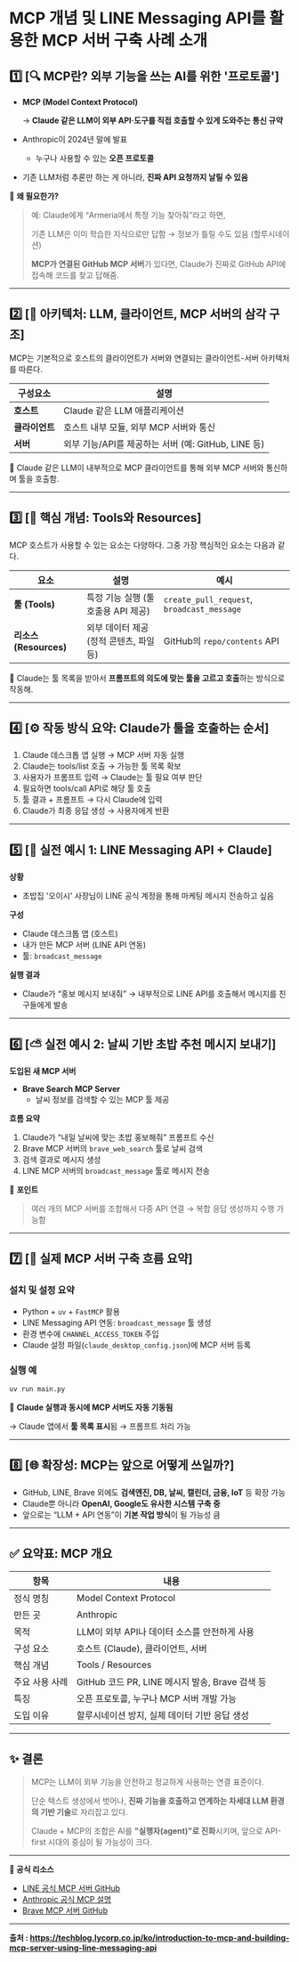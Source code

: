 # **MCP 개념 및 LINE Messaging API를 활용한 MCP 서버 구축 사례 소개**

## 1️⃣ [🔍 MCP란? 외부 기능을 쓰는 AI를 위한 '프로토콜']

- **MCP (Model Context Protocol)**

  → **Claude 같은 LLM이 외부 API·도구를 직접 호출할 수 있게 도와주는 통신 규약**

- Anthropic이 2024년 말에 발표
    - 누구나 사용할 수 있는 **오픈 프로토콜**
- 기존 LLM처럼 추론만 하는 게 아니라, **진짜 API 요청까지 날릴 수 있음**

🧠 **왜 필요한가?**

> 예: Claude에게 “Armeria에서 특정 기능 찾아줘”라고 하면,
>
>
> 기존 LLM은 이미 학습한 지식으로만 답함 → 정보가 틀릴 수도 있음 (할루시네이션)
>
> **MCP가 연결된 GitHub MCP 서버**가 있다면, Claude가 진짜로 GitHub API에 접속해 코드를 찾고 답해줌.
>

---

## 2️⃣ [🧱 아키텍처: LLM, 클라이언트, MCP 서버의 삼각 구조]

MCP는 기본적으로 호스트의 클라이언트가 서버와 연결되는 클라이언트-서버 아키텍처를 따른다.

| **구성요소** | **설명** |
| --- | --- |
| **호스트** | Claude 같은 LLM 애플리케이션 |
| **클라이언트** | 호스트 내부 모듈, 외부 MCP 서버와 통신 |
| **서버** | 외부 기능/API를 제공하는 서버 (예: GitHub, LINE 등) |

📌 Claude 같은 LLM이 내부적으로 MCP 클라이언트를 통해 외부 MCP 서버와 통신하며 툴을 호출함.

---

## 3️⃣ [🔧 핵심 개념: Tools와 Resources]

MCP 호스트가 사용할 수 있는 요소는 다양하다. 그중 가장 핵심적인 요소는 다음과 같다.

| **요소** | **설명** | **예시** |
| --- | --- | --- |
| **툴 (Tools)** | 특정 기능 실행 (툴 호출용 API 제공) | `create_pull_request`, `broadcast_message` |
| **리소스 (Resources)** | 외부 데이터 제공 (정적 콘텐츠, 파일 등) | GitHub의 `repo/contents` API |

🧠 Claude는 툴 목록을 받아서 **프롬프트의 의도에 맞는 툴을 고르고 호출**하는 방식으로 작동해.

---

## 4️⃣ [⚙️ 작동 방식 요약: Claude가 툴을 호출하는 순서]

1. Claude 데스크톱 앱 실행 → MCP 서버 자동 실행
2. Claude는 tools/list 호출 → 가능한 툴 목록 확보
3. 사용자가 프롬프트 입력 → Claude는 툴 필요 여부 판단
4. 필요하면 tools/call API로 해당 툴 호출
5. 툴 결과 + 프롬프트 → 다시 Claude에 입력
6. Claude가 최종 응답 생성 → 사용자에게 반환

---

## 5️⃣ [💬 실전 예시 1: LINE Messaging API + Claude]

**상황**

- 초밥집 '오이시' 사장님이 LINE 공식 계정을 통해 마케팅 메시지 전송하고 싶음

**구성**

- Claude 데스크톱 앱 (호스트)
- 내가 만든 MCP 서버 (LINE API 연동)
- 툴: `broadcast_message`

**실행 결과**

- Claude가 “홍보 메시지 보내줘” → 내부적으로 LINE API를 호출해서 메시지를 친구들에게 발송

---

## 6️⃣ [⛅ 실전 예시 2: 날씨 기반 초밥 추천 메시지 보내기]

**도입된 새 MCP 서버**

- **Brave Search MCP Server**
    - 날씨 정보를 검색할 수 있는 MCP 툴 제공

**흐름 요약**

1. Claude가 “내일 날씨에 맞는 초밥 홍보해줘” 프롬프트 수신
2. Brave MCP 서버의 `brave_web_search` 툴로 날씨 검색
3. 검색 결과로 메시지 생성
4. LINE MCP 서버의 `broadcast_message` 툴로 메시지 전송

🧠 **포인트**

> 여러 개의 MCP 서버를 조합해서 다중 API 연결 → 복합 응답 생성까지 수행 가능함
>

---

## 7️⃣ [📁 실제 MCP 서버 구축 흐름 요약]

### 설치 및 설정 요약

- Python + `uv` + `FastMCP` 활용
- LINE Messaging API 연동: `broadcast_message` 툴 생성
- 환경 변수에 `CHANNEL_ACCESS_TOKEN` 주입
- Claude 설정 파일(`claude_desktop_config.json`)에 MCP 서버 등록

### 실행 예

```bash
uv run main.py
```

🧠 **Claude 실행과 동시에 MCP 서버도 자동 기동됨**

→ Claude 앱에서 **툴 목록 표시**됨 → 프롬프트 처리 가능

---

## 8️⃣ [🌐 확장성: MCP는 앞으로 어떻게 쓰일까?]

- GitHub, LINE, Brave 외에도 **검색엔진, DB, 날씨, 캘린더, 금융, IoT** 등 확장 가능
- Claude뿐 아니라 **OpenAI, Google도 유사한 시스템 구축 중**
- 앞으로는 “LLM + API 연동”이 **기본 작업 방식**이 될 가능성 큼

---

## ✅ 요약표: MCP 개요

| **항목** | **내용** |
| --- | --- |
| 정식 명칭 | Model Context Protocol |
| 만든 곳 | Anthropic |
| 목적 | LLM이 외부 API나 데이터 소스를 안전하게 사용 |
| 구성 요소 | 호스트 (Claude), 클라이언트, 서버 |
| 핵심 개념 | Tools / Resources |
| 주요 사용 사례 | GitHub 코드 PR, LINE 메시지 발송, Brave 검색 등 |
| 특징 | 오픈 프로토콜, 누구나 MCP 서버 개발 가능 |
| 도입 이유 | 할루시네이션 방지, 실제 데이터 기반 응답 생성 |

---

## ✨ 결론

> MCP는 LLM이 외부 기능을 안전하고 정교하게 사용하는 연결 표준이다.
>
>
> 단순 텍스트 생성에서 벗어나, **진짜 기능을 호출하고 연계하는 차세대 LLM 환경의 기반 기술**로 자리잡고 있다.
>
> Claude + MCP의 조합은 AI를 **"실행자(agent)"로 진화**시키며, 앞으로 API-first 시대의 중심이 될 가능성이 크다.
>

---

**🔗 공식 리소스**

- [LINE 공식 MCP 서버 GitHub](https://github.com/line/line-bot-mcp-server)
- [Anthropic 공식 MCP 설명](https://docs.anthropic.com/mcp)
- [Brave MCP 서버 GitHub](https://github.com/anthropics/mcp-servers)

---

**출처 : https://techblog.lycorp.co.jp/ko/introduction-to-mcp-and-building-mcp-server-using-line-messaging-api**